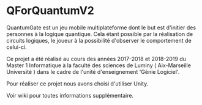 # QForQuantumV2

QuantumGate est un jeu mobile multiplateforme dont le but est d'initier des personnes à la logique quantique. Cela étant possible par la réalisation de circuits logiques, le joueur à la possibilité d'observer le comportement de celui-ci.

Ce projet a été réalisé au cours des années 2017-2018 et 2018-2019 du Master 1 Informatique à la faculté des sciences de Luminy ( Aix-Marseille Université ) dans le cadre de l'unité d'enseignement 'Génie Logiciel'.

Pour réaliser ce projet nous avons choisi d'utiliser Unity.

Voir wiki pour toutes informations supplémentaire.

